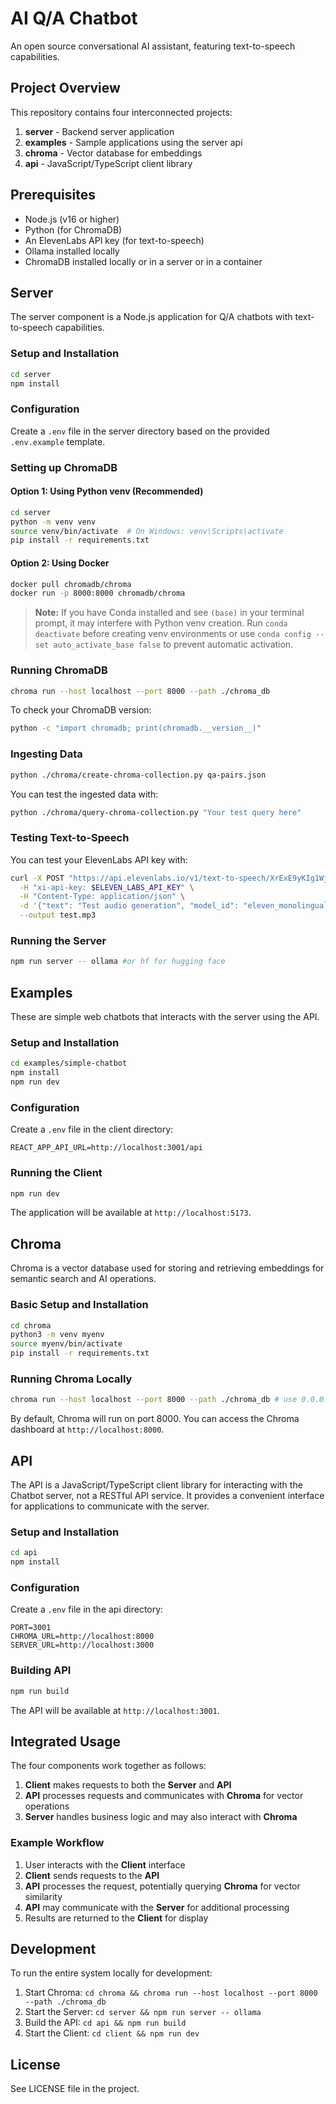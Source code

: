 # AI Q/A Chatbot

An open source conversational AI assistant, featuring text-to-speech capabilities.

## Project Overview

This repository contains four interconnected projects:

1. **server** - Backend server application
2. **examples** - Sample applications using the server api
3. **chroma** - Vector database for embeddings
4. **api** - JavaScript/TypeScript client library

## Prerequisites

- Node.js (v16 or higher)
- Python (for ChromaDB)
- An ElevenLabs API key (for text-to-speech)
- Ollama installed locally
- ChromaDB installed locally or in a server or in a container

## Server

The server component is a Node.js application for Q/A chatbots with text-to-speech capabilities.

### Setup and Installation

```bash
cd server
npm install
```

### Configuration

Create a `.env` file in the server directory based on the provided `.env.example` template.

### Setting up ChromaDB

#### Option 1: Using Python venv (Recommended)
```bash
cd server
python -m venv venv 
source venv/bin/activate  # On Windows: venv\Scripts\activate
pip install -r requirements.txt
```

#### Option 2: Using Docker
```bash
docker pull chromadb/chroma
docker run -p 8000:8000 chromadb/chroma
```

> **Note:** If you have Conda installed and see `(base)` in your terminal prompt, it may interfere with Python venv creation. Run `conda deactivate` before creating venv environments or use `conda config --set auto_activate_base false` to prevent automatic activation.

### Running ChromaDB

```bash
chroma run --host localhost --port 8000 --path ./chroma_db
```

To check your ChromaDB version:
```bash
python -c "import chromadb; print(chromadb.__version__)"
```

### Ingesting Data

```bash
python ./chroma/create-chroma-collection.py qa-pairs.json
```

You can test the ingested data with:
```bash
python ./chroma/query-chroma-collection.py "Your test query here"
```

### Testing Text-to-Speech

You can test your ElevenLabs API key with:
```bash
curl -X POST "https://api.elevenlabs.io/v1/text-to-speech/XrExE9yKIg1WjnnlVkGX" \
  -H "xi-api-key: $ELEVEN_LABS_API_KEY" \
  -H "Content-Type: application/json" \
  -d '{"text": "Test audio generation", "model_id": "eleven_monolingual_v1"}' \
  --output test.mp3
```

### Running the Server

```bash
npm run server -- ollama #or hf for hugging face
```

## Examples

These are simple web chatbots that interacts with the server using the API.

### Setup and Installation

```bash
cd examples/simple-chatbot
npm install
npm run dev
```

### Configuration

Create a `.env` file in the client directory:

```
REACT_APP_API_URL=http://localhost:3001/api
```

### Running the Client

```bash
npm run dev
```

The application will be available at `http://localhost:5173`.

## Chroma

Chroma is a vector database used for storing and retrieving embeddings for semantic search and AI operations.

### Basic Setup and Installation

```bash
cd chroma
python3 -m venv myenv
source myenv/bin/activate
pip install -r requirements.txt
```

### Running Chroma Locally

```bash
chroma run --host localhost --port 8000 --path ./chroma_db # use 0.0.0.0 is you want to expose the server
```
By default, Chroma will run on port 8000. You can access the Chroma dashboard at `http://localhost:8000`.

## API

The API is a JavaScript/TypeScript client library for interacting with the Chatbot server, not a RESTful API service. It provides a convenient interface for applications to communicate with the server.

### Setup and Installation

```bash
cd api
npm install
```

### Configuration

Create a `.env` file in the api directory:

```
PORT=3001
CHROMA_URL=http://localhost:8000
SERVER_URL=http://localhost:3000
```

### Building API

```bash
npm run build
```

The API will be available at `http://localhost:3001`.

## Integrated Usage

The four components work together as follows:

1. **Client** makes requests to both the **Server** and **API**
2. **API** processes requests and communicates with **Chroma** for vector operations
3. **Server** handles business logic and may also interact with **Chroma**

### Example Workflow

1. User interacts with the **Client** interface
2. **Client** sends requests to the **API**
3. **API** processes the request, potentially querying **Chroma** for vector similarity
4. **API** may communicate with the **Server** for additional processing
5. Results are returned to the **Client** for display

## Development

To run the entire system locally for development:

1. Start Chroma: `cd chroma && chroma run --host localhost --port 8000 --path ./chroma_db`
2. Start the Server: `cd server && npm run server -- ollama`
3. Build the API: `cd api && npm run build`
4. Start the Client: `cd client && npm run dev`

## License

See LICENSE file in the project.
